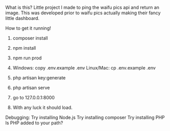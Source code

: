 What is this? 
Little project I made to ping the waifu pics api and return an image. This was developed prior to waifu pics actually making their fancy little dashboard.

How to get it running!

1. composer install
2. npm install
3. npm run prod

4. Windows: copy .env.example .env
   Linux/Mac: cp .env.example .env

5. php artisan key:generate
6. php artisan serve
7. go to 127.0.0.1:8000
8. With any luck it should load.


Debugging:
Try installing Node.js
Try installing composer
Try installing PHP
Is PHP added to your path? 
